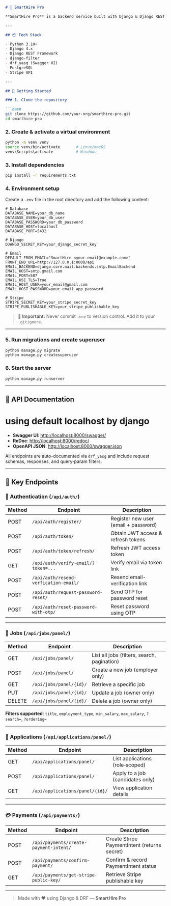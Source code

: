 ````markdown
# 🚀 SmartHire Pro

**SmartHire Pro** is a backend service built with Django & Django REST Framework to power job postings, applications, user authentication, and payments. It supports role‑based users (employers & candidates), JWT auth with email verification & password reset, Stripe payments, and filterable/paginated job listings.

---

## 📦 Tech Stack

- Python 3.10+  
- Django 4.x  
- Django REST Framework  
- django-filter  
- drf_yasg (Swagger UI)  
- PostgreSQL  
- Stripe API  

---

## 🚀 Getting Started

### 1. Clone the repository

```bash
git clone https://github.com/your-org/smarthire-pro.git
cd smarthire-pro
````

### 2. Create & activate a virtual environment

```bash
python -m venv venv
source venv/bin/activate       # Linux/macOS
venv\Scripts\activate          # Windows
```

### 3. Install dependencies

```bash
pip install -r requirements.txt
```

### 4. Environment setup

Create a `.env` file in the root directory and add the following content:

```env
# Database
DATABASE_NAME=your_db_name
DATABASE_USER=your_db_user
DATABASE_PASSWORD=your_db_password
DATABASE_HOST=localhost
DATABASE_PORT=5432

# Django
DJANGO_SECRET_KEY=your_django_secret_key

# Email
DEFAULT_FROM_EMAIL="SmartHire <your-email@example.com>"
FRONT_END_URL=http://127.0.0.1:8000/api
EMAIL_BACKEND=django.core.mail.backends.smtp.EmailBackend
EMAIL_HOST=smtp.gmail.com
EMAIL_PORT=587
EMAIL_USE_TLS=True
EMAIL_HOST_USER=your_email@gmail.com
EMAIL_HOST_PASSWORD=your_email_app_password

# Stripe
STRIPE_SECRET_KEY=your_stripe_secret_key
STRIPE_PUBLISHABLE_KEY=your_stripe_publishable_key
```

> 🔐 **Important:** Never commit `.env` to version control. Add it to your `.gitignore`.

---

### 5. Run migrations and create superuser

```bash
python manage.py migrate
python manage.py createsuperuser
```

### 6. Start the server

```bash
python manage.py runserver
```

---

## 📖 API Documentation

# using default localhost by django
* **Swagger UI**: [http://localhost:8000/swagger/](http://127.0.0.1:8000/swagger/)
* **ReDoc**: [http://localhost:8000/redoc/](http://127.0.0.1:8000/redoc/)
* **OpenAPI JSON**: [http://localhost:8000/swagger.json](http://127.0.0.1:8000/swagger.json)

All endpoints are auto-documented via `drf_yasg` and include request schemas, responses, and query‑param filters.

---

## 🎯 Key Endpoints

### 🔐 Authentication (`/api/auth/`)

| Method | Endpoint                              | Description                          |
| ------ | ------------------------------------- | ------------------------------------ |
| POST   | `/api/auth/register/`                 | Register new user (email + password) |
| POST   | `/api/auth/token/`                    | Obtain JWT access & refresh tokens   |
| POST   | `/api/auth/token/refresh/`            | Refresh JWT access token             |
| GET    | `/api/auth/verify-email/?token=...`   | Verify email via token link          |
| POST   | `/api/auth/resend-verfication-email/` | Resend email-verification link       |
| POST   | `/api/auth/request-password-reset/`   | Send OTP for password reset          |
| POST   | `/api/auth/reset-password-with-otp/`  | Reset password using OTP             |

---

### 💼 Jobs (`/api/jobs/panel/`)

| Method | Endpoint                | Description                                 |
| ------ | ----------------------- | ------------------------------------------- |
| GET    | `/api/jobs/panel/`      | List all jobs (filters, search, pagination) |
| POST   | `/api/jobs/panel/`      | Create a new job (employer only)            |
| GET    | `/api/jobs/panel/{id}/` | Retrieve a specific job                     |
| PUT    | `/api/jobs/panel/{id}/` | Update a job (owner only)                   |
| DELETE | `/api/jobs/panel/{id}/` | Delete a job (owner only)                   |

**Filters supported**: `title`, `employment_type`, `min_salary`, `max_salary`, `?search=`, `?ordering=`

---

### 📩 Applications (`/api/applications/panel/`)

| Method | Endpoint                        | Description                      |
| ------ | ------------------------------- | -------------------------------- |
| GET    | `/api/applications/panel/`      | List applications (role‑scoped)  |
| POST   | `/api/applications/panel/`      | Apply to a job (candidates only) |
| GET    | `/api/applications/panel/{id}/` | View application details         |

---

### 💳 Payments (`/api/payments/`)

| Method | Endpoint                               | Description                                  |
| ------ | -------------------------------------- | -------------------------------------------- |
| POST   | `/api/payments/create-payment-intent/` | Create Stripe PaymentIntent (returns secret) |
| POST   | `/api/payments/confirm-payment/`       | Confirm & record PaymentIntent status        |
| GET    | `/api/payments/get-stripe-public-key/` | Retrieve Stripe publishable key              |

---

> Made with ❤️ using Django & DRF — **SmartHire Pro**


